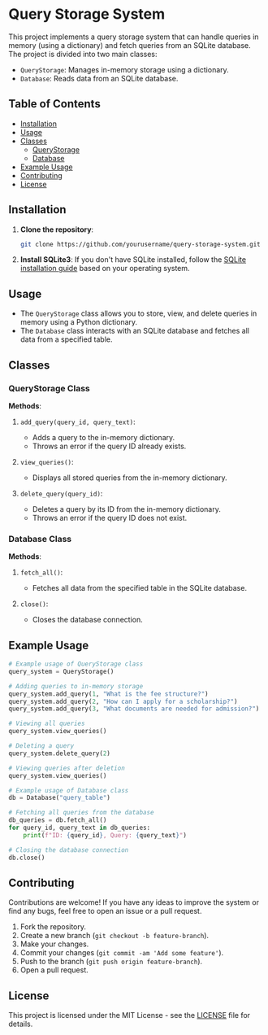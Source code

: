 
# Query Storage System

This project implements a query storage system that can handle queries in memory (using a dictionary) and fetch queries from an SQLite database. The project is divided into two main classes:

- `QueryStorage`: Manages in-memory storage using a dictionary.
- `Database`: Reads data from an SQLite database.

## Table of Contents

- [Installation](#installation)
- [Usage](#usage)
- [Classes](#classes)
  - [QueryStorage](#querystorage-class)
  - [Database](#database-class)
- [Example Usage](#example-usage)
- [Contributing](#contributing)
- [License](#license)

## Installation

1. **Clone the repository**:
   ```bash
   git clone https://github.com/yourusername/query-storage-system.git
   ```

2. **Install SQLite3**:
   If you don't have SQLite installed, follow the [SQLite installation guide](https://www.sqlite.org/download.html) based on your operating system.

## Usage

- The `QueryStorage` class allows you to store, view, and delete queries in memory using a Python dictionary.
- The `Database` class interacts with an SQLite database and fetches all data from a specified table.

## Classes

### QueryStorage Class

**Methods**:

1. `add_query(query_id, query_text)`:
   - Adds a query to the in-memory dictionary.
   - Throws an error if the query ID already exists.

2. `view_queries()`:
   - Displays all stored queries from the in-memory dictionary.

3. `delete_query(query_id)`:
   - Deletes a query by its ID from the in-memory dictionary.
   - Throws an error if the query ID does not exist.

### Database Class

**Methods**:

1. `fetch_all()`:
   - Fetches all data from the specified table in the SQLite database.

2. `close()`:
   - Closes the database connection.

## Example Usage

```python
# Example usage of QueryStorage class
query_system = QueryStorage()

# Adding queries to in-memory storage
query_system.add_query(1, "What is the fee structure?")
query_system.add_query(2, "How can I apply for a scholarship?")
query_system.add_query(3, "What documents are needed for admission?")

# Viewing all queries
query_system.view_queries()

# Deleting a query
query_system.delete_query(2)

# Viewing queries after deletion
query_system.view_queries()

# Example usage of Database class
db = Database("query_table")

# Fetching all queries from the database
db_queries = db.fetch_all()
for query_id, query_text in db_queries:
    print(f"ID: {query_id}, Query: {query_text}")

# Closing the database connection
db.close()
```

## Contributing

Contributions are welcome! If you have any ideas to improve the system or find any bugs, feel free to open an issue or a pull request.

1. Fork the repository.
2. Create a new branch (`git checkout -b feature-branch`).
3. Make your changes.
4. Commit your changes (`git commit -am 'Add some feature'`).
5. Push to the branch (`git push origin feature-branch`).
6. Open a pull request.

## License

This project is licensed under the MIT License - see the [LICENSE](LICENSE) file for details.
